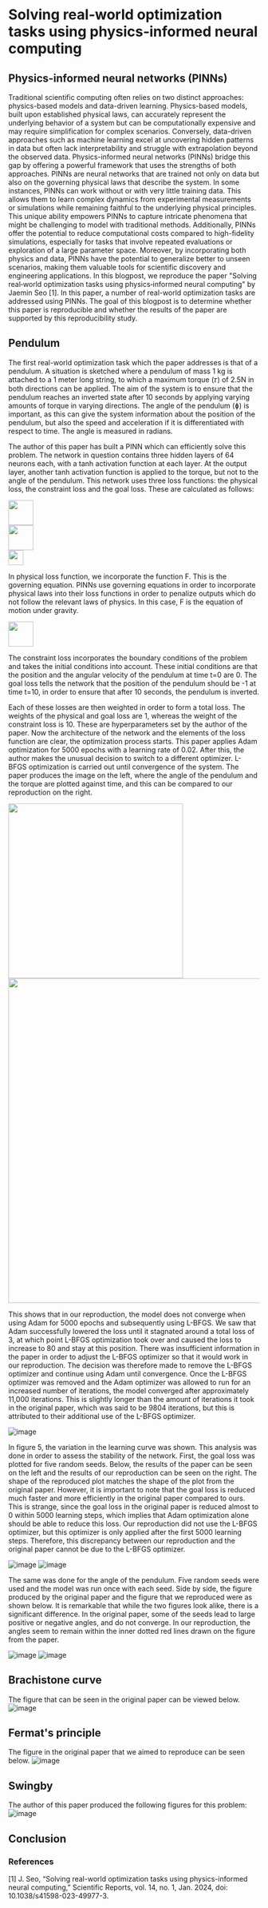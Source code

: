 # Solving real‑world optimization tasks using physics‑informed neural computing
## Physics-informed neural networks (PINNs)
Traditional scientific computing often relies on two distinct approaches: physics-based models and data-driven learning. Physics-based models, built upon established physical laws, can accurately represent the underlying behavior of a system but can be computationally expensive and may require simplification for complex scenarios. Conversely, data-driven approaches such as machine learning excel at uncovering hidden patterns in data but often lack interpretability and struggle with extrapolation beyond the observed data. Physics-informed neural networks (PINNs) bridge this gap by offering a powerful framework that uses the strengths of both approaches. PINNs are neural networks that are trained not only on data but also on the governing physical laws that describe the system. In some instances, PINNs can work without or with very little training data. This allows them to learn complex dynamics from experimental measurements or simulations while remaining faithful to the underlying physical principles. This unique ability empowers PINNs to capture intricate phenomena that might be challenging to model with traditional methods. Additionally, PINNs offer the potential to reduce computational costs compared to high-fidelity simulations, especially for tasks that involve repeated evaluations or exploration of a large parameter space. Moreover, by incorporating both physics and data, PINNs have the potential to generalize better to unseen scenarios, making them valuable tools for scientific discovery and engineering applications.  In this blogpost, we reproduce the paper "Solving real‑world optimization tasks using physics‑informed neural computing" by Jaemin Seo [1]. In this paper, a number of real-world optimization tasks are addressed using PINNs. The goal of this blogpost is to determine whether this paper is reproducible and whether the results of the paper are supported by this reproducibility study.

## Pendulum
The first real-world optimization task which the paper addresses is that of a pendulum. A situation is sketched where a pendulum of mass 1 kg is attached to a 1 meter long string, to which a maximum torque (𝜏) of 2.5N in both directions can be applied. The aim of the system is to ensure that the pendulum reaches an inverted state after 10 seconds by applying varying amounts of torque in varying directions. The angle of the pendulum (ɸ) is important, as this can give the system information about the position of the pendulum, but also the speed and acceleration if it is differentiated with respect to time. The angle is measured in radians. 

The author of this paper has built a PINN which can efficiently solve this problem. The network in question contains three hidden layers of 64 neurons each, with a tanh activation function at each layer. At the output layer, another tanh activation function is applied to the torque, but not to the angle of the pendulum. This network uses three loss functions: the physical loss, the constraint loss and the goal loss. These are calculated as follows:

<img src= "https://github.com/emmadebruin/emmadebruin.github.io/assets/165269949/35ff7552-a78b-4374-9b89-bd62f68d92f5" height="50"> <br/>
<img src= "https://github.com/emmadebruin/emmadebruin.github.io/assets/165269949/03dbf588-0bf6-44bb-9cf7-de0687bad8ce" height="50"> <br/>
<img src= "https://github.com/emmadebruin/emmadebruin.github.io/assets/165269949/3fca6c3c-5002-48ef-a2b7-776b2ce4268f" height="30"> <br/>


In physical loss function, we incorporate the function F. This is the governing equation. PINNs use governing equations in order to incorporate physical laws into their loss functions in order to penalize outputs which do not follow the relevant laws of physics. In this case, F is the equation of motion under gravity.

<img src= "https://github.com/emmadebruin/emmadebruin.github.io/assets/165269949/16c9d969-fad7-4119-8256-f0e7e0cb040e" height="50"> <br/>

The constraint loss incorporates the boundary conditions of the problem and takes the initial conditions into account. These initial conditions are that the position and the angular velocity of the pendulum at time t=0 are 0. The goal loss tells the network that the position of the pendulum should be -1 at time t=10, in order to ensure that after 10 seconds, the pendulum is inverted.

Each of these losses are then weighted in order to form a total loss. The weights of the physical and goal loss are 1, whereas the weight of the constraint loss is 10. These are hyperparameters set by the author of the paper. Now the architecture of the network and the elements of the loss function are clear, the optimization process starts. This paper applies Adam optimization for 5000 epochs with a learning rate of 0.02. After this, the author makes the unusual decision to switch to a different optimizer. L-BFGS optimization is carried out until convergence of the system. The paper produces the image on the left, where the angle of the pendulum and the torque are plotted against time, and this can be compared to our reproduction on the right.

<img src="https://github.com/emmadebruin/emmadebruin.github.io/assets/165269949/0a0f63d8-eaa0-4d7d-9b4a-3f0163460b6b" width="350">
<img src="https://github.com/emmadebruin/emmadebruin.github.io/assets/165269949/d500c284-07fa-4018-a9e4-35029068aa28" width="650">

This shows that in our reproduction, the model does not converge when using Adam for 5000 epochs and subsequently using L-BFGS. We saw that Adam successfully lowered the loss until it stagnated around a total loss of 3, at which point L-BFGS optimization took over and caused the loss to increase to 80 and stay at this position. There was insufficient information in the paper in order to adjust the L-BFGS optimizer so that it would work in our reproduction. The decision was therefore made to remove the L-BFGS optimizer and continue using Adam until convergence. Once the L-BFGS optimizer was removed and the Adam optimizer was allowed to run for an increased number of iterations, the model converged after approximately 11,000 iterations. This is slightly longer than the amount of iterations it took in the original paper, which was said to be 9804 iterations, but this is attributed to their additional use of the L-BFGS optimizer.

![image](https://github.com/emmadebruin/emmadebruin.github.io/assets/165269949/fbd21380-4a54-4efc-a0c4-70a8f3c1fa4d)

In figure 5, the variation in the learning curve was shown. This analysis was done in order to assess the stability of the network. First, the goal loss was plotted for five random seeds. Below, the results of the paper can be seen on the left and the results of our reproduction can be seen on the right. The shape of the reproduced plot matches the shape of the plot from the original paper. However, it is important to note that the goal loss is reduced much faster and more efficiently in the original paper compared to ours. This is strange, since the goal loss in the original paper is reduced almost to 0 within 5000 learning steps, which implies that Adam optimization alone should be able to reduce this loss. Our reproduction did not use the L-BFGS optimizer, but this optimizer is only applied after the first 5000 learning steps. Therefore, this discrepancy between our reproduction and the original paper cannot be due to the L-BFGS optimizer.

![image](https://github.com/emmadebruin/emmadebruin.github.io/assets/165269949/bd4658ee-4823-43e4-8fb8-45bde09a2575)
![image](https://github.com/emmadebruin/emmadebruin.github.io/assets/165269949/b774f0d2-9ba9-44a3-ae21-98441cdce504)


The same was done for the angle of the pendulum. Five random seeds were used and the model was run once with each seed. Side by side, the figure produced by the original paper and the figure that we reproduced were as shown below. It is remarkable that while the two figures look alike, there is a significant difference. In the original paper, some of the seeds lead to large positive or negative angles, and do not converge. In our reproduction, the angles seem to remain within the inner dotted red lines drawn on the figure from the paper.

![image](https://github.com/emmadebruin/emmadebruin.github.io/assets/165269949/6141b447-facb-4e54-bc19-b814031e6025)
![image](https://github.com/emmadebruin/emmadebruin.github.io/assets/165269949/1b87d5a6-9074-47fa-b6a7-0c1617e7199f)


## Brachistone curve
The figure that can be seen in the original paper can be viewed below.
![image](https://github.com/emmadebruin/emmadebruin.github.io/assets/165269949/f64f045b-f964-4a17-a007-55b21ab0fbd7)


## Fermat's principle
The figure in the original paper that we aimed to reproduce can be seen below.
![image](https://github.com/emmadebruin/emmadebruin.github.io/assets/165269949/d956d071-b40a-40c2-80b9-10bf4779c99f)


## Swingby
The author of this paper produced the following figures for this problem:
![image](https://github.com/emmadebruin/emmadebruin.github.io/assets/165269949/d6ac0116-7ca8-4aa6-bddb-98c913afc2dd)


## Conclusion

### References
[1] J. Seo, “Solving real-world optimization tasks using physics-informed neural computing,” Scientific Reports, vol. 14, no. 1, Jan. 2024, doi: 10.1038/s41598-023-49977-3.
